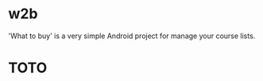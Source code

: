 w2b
===

&#39;What to buy&#39; is a very simple Android project for manage your course lists.

<H1>TOTO</H1>